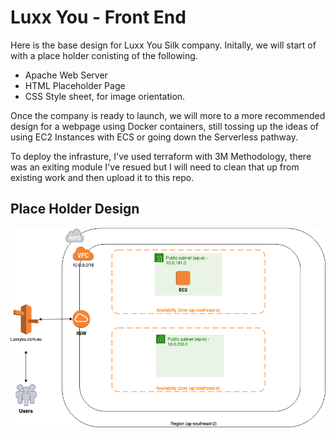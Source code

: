 # Luxx You - Front End

Here is the base design for Luxx You Silk company.
Initally, we will start of with a place holder conisting of the following.

* Apache Web Server
* HTML Placeholder Page
* CSS Style sheet, for image orientation.


Once the company is ready to launch, we will more to a more recommended design for a webpage using Docker containers, still tossing up the ideas of using EC2 Instances with ECS or going down the Serverless pathway.


To deploy the infrasture, I've used terraform with 3M Methodology, there was an exiting module I've resued but I will need to clean that up from existing work and then upload it to this repo.

## Place Holder Design
![Luxx_You_PH](https://github.com/starkmatt/luxxyou-frontend/blob/master/LuxxYou-Placeholder%20Design%20v1.1.png)

